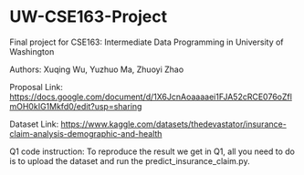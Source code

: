 # UW-CSE163-Project
Final project for CSE163: Intermediate Data Programming in University of Washington

Authors: Xuqing Wu, Yuzhuo Ma, Zhuoyi Zhao

Proposal Link: https://docs.google.com/document/d/1X6JcnAoaaaaei1FJA52cRCE076oZflmOH0kIG1Mkfd0/edit?usp=sharing

Dataset Link: https://www.kaggle.com/datasets/thedevastator/insurance-claim-analysis-demographic-and-health

Q1 code instruction: To reproduce the result we get in Q1, all you need to do is to upload the dataset and run the predict_insurance_claim.py.
